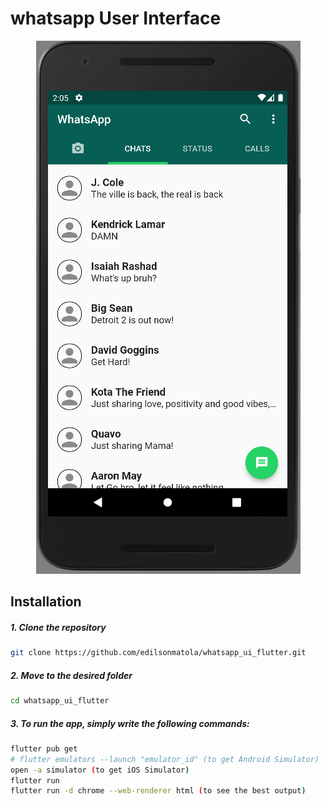 # whatsapp User Interface

<p align="center" ><img src="./media/whatsapp-clone-ui-app.png"></p>

## Installation

##### 1. Clone the repository

```bash
git clone https://github.com/edilsonmatola/whatsapp_ui_flutter.git
```

##### 2. Move to the desired folder

```bash
cd whatsapp_ui_flutter
```

##### 3. To run the app, simply write the following commands:

```bash
flutter pub get
# flutter emulators --launch "emulator_id" (to get Android Simulator)
open -a simulator (to get iOS Simulator)
flutter run
flutter run -d chrome --web-renderer html (to see the best output)
```
